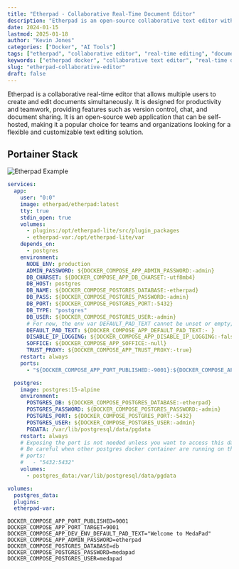 ```yaml
---
title: "Etherpad - Collaborative Real-Time Document Editor"
description: "Etherpad is an open-source collaborative text editor with real-time editing, version control, and chat. Self-hosted alternative to Google Docs for team collaboration."
date: 2024-01-15
lastmod: 2025-01-18
author: "Kevin Jones"
categories: ["Docker", "AI Tools"]
tags: ["etherpad", "collaborative editor", "real-time editing", "document creation", "web app", "open source", "text editor", "productivity", "google docs alternative", "team collaboration", "version control", "document sharing"]
keywords: ["etherpad docker", "collaborative text editor", "real-time document editing", "google docs alternative", "self-hosted editor"]
slug: "etherpad-collaborative-editor"
draft: false
---
```


Etherpad is a collaborative real-time editor that allows multiple users to create and edit documents simultaneously. It is designed for productivity and teamwork, providing features such as version control, chat, and document sharing.
It is an open-source web application that can be self-hosted, making it a popular choice for teams and organizations looking for a flexible and customizable text editing solution.

## Portainer Stack

![Etherpad Example](../images/etherpad_example.png)

```yaml
services:
  app:
    user: "0:0"
    image: etherpad/etherpad:latest
    tty: true
    stdin_open: true
    volumes:
      - plugins:/opt/etherpad-lite/src/plugin_packages
      - etherpad-var:/opt/etherpad-lite/var
    depends_on:
      - postgres
    environment:
      NODE_ENV: production
      ADMIN_PASSWORD: ${DOCKER_COMPOSE_APP_ADMIN_PASSWORD:-admin}
      DB_CHARSET: ${DOCKER_COMPOSE_APP_DB_CHARSET:-utf8mb4}
      DB_HOST: postgres
      DB_NAME: ${DOCKER_COMPOSE_POSTGRES_DATABASE:-etherpad}
      DB_PASS: ${DOCKER_COMPOSE_POSTGRES_PASSWORD:-admin}
      DB_PORT: ${DOCKER_COMPOSE_POSTGRES_PORT:-5432}
      DB_TYPE: "postgres"
      DB_USER: ${DOCKER_COMPOSE_POSTGRES_USER:-admin}
      # For now, the env var DEFAULT_PAD_TEXT cannot be unset or empty; it seems to be mandatory in the latest version of etherpad
      DEFAULT_PAD_TEXT: ${DOCKER_COMPOSE_APP_DEFAULT_PAD_TEXT:- }
      DISABLE_IP_LOGGING: ${DOCKER_COMPOSE_APP_DISABLE_IP_LOGGING:-false}
      SOFFICE: ${DOCKER_COMPOSE_APP_SOFFICE:-null}
      TRUST_PROXY: ${DOCKER_COMPOSE_APP_TRUST_PROXY:-true}
    restart: always
    ports:
      - "${DOCKER_COMPOSE_APP_PORT_PUBLISHED:-9001}:${DOCKER_COMPOSE_APP_PORT_TARGET:-9001}"

  postgres:
    image: postgres:15-alpine
    environment:
      POSTGRES_DB: ${DOCKER_COMPOSE_POSTGRES_DATABASE:-etherpad}
      POSTGRES_PASSWORD: ${DOCKER_COMPOSE_POSTGRES_PASSWORD:-admin}
      POSTGRES_PORT: ${DOCKER_COMPOSE_POSTGRES_PORT:-5432}
      POSTGRES_USER: ${DOCKER_COMPOSE_POSTGRES_USER:-admin}
      PGDATA: /var/lib/postgresql/data/pgdata
    restart: always
    # Exposing the port is not needed unless you want to access this database instance from the host.
    # Be careful when other postgres docker container are running on the same port
    # ports:
    #   - "5432:5432"
    volumes:
      - postgres_data:/var/lib/postgresql/data/pgdata

volumes:
  postgres_data:
  plugins:
  etherpad-var:
```

```.env
DOCKER_COMPOSE_APP_PORT_PUBLISHED=9001
DOCKER_COMPOSE_APP_PORT_TARGET=9001
DOCKER_COMPOSE_APP_DEV_ENV_DEFAULT_PAD_TEXT="Welcome to MedaPad"
DOCKER_COMPOSE_APP_ADMIN_PASSWORD=etherpad
DOCKER_COMPOSE_POSTGRES_DATABASE=db
DOCKER_COMPOSE_POSTGRES_PASSWORD=medapad
DOCKER_COMPOSE_POSTGRES_USER=medapad
```
